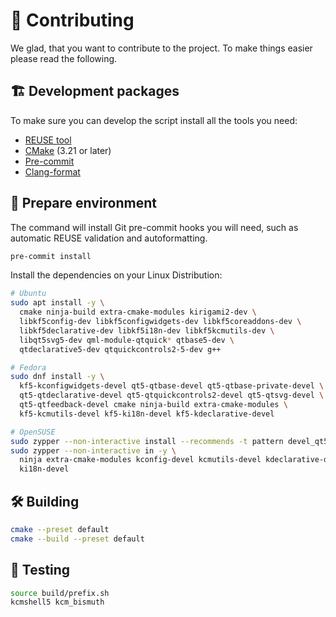 <!-- SPDX-FileCopyrightText: none -->
<!-- SPDX-License-Identifier: MIT -->

# 🤝 Contributing

We glad, that you want to contribute to the project. To make things easier please read the
following.

## 🏗️ Development packages

To make sure you can develop the script install all the tools you need:

- [REUSE tool](https://git.fsfe.org/reuse/tool#install)
- [CMake](https://cmake.org/) (3.21 or later)
- [Pre-commit](https://pre-commit.com/)
- [Clang-format](https://clang.llvm.org/docs/ClangFormat.html)

## 👷 Prepare environment

The command will install Git pre-commit hooks you will need, such as automatic
REUSE validation and autoformatting.

```bash
pre-commit install
```

Install the dependencies on your Linux Distribution:

```bash
# Ubuntu
sudo apt install -y \
  cmake ninja-build extra-cmake-modules kirigami2-dev \
  libkf5config-dev libkf5configwidgets-dev libkf5coreaddons-dev \
  libkf5declarative-dev libkf5i18n-dev libkf5kcmutils-dev \
  libqt5svg5-dev qml-module-qtquick* qtbase5-dev \
  qtdeclarative5-dev qtquickcontrols2-5-dev g++
```

```bash
# Fedora
sudo dnf install -y \
  kf5-kconfigwidgets-devel qt5-qtbase-devel qt5-qtbase-private-devel \
  qt5-qtdeclarative-devel qt5-qtquickcontrols2-devel qt5-qtsvg-devel \
  qt5-qtfeedback-devel cmake ninja-build extra-cmake-modules \
  kf5-kcmutils-devel kf5-ki18n-devel kf5-kdeclarative-devel
```

```bash
# OpenSUSE
sudo zypper --non-interactive install --recommends -t pattern devel_qt5 devel_C_C++
sudo zypper --non-interactive in -y \
  ninja extra-cmake-modules kconfig-devel kcmutils-devel kdeclarative-devel \
  ki18n-devel
```

## 🛠️ Building

```bash
cmake --preset default
cmake --build --preset default
```

## 🧪 Testing

```bash
source build/prefix.sh
kcmshell5 kcm_bismuth
```
